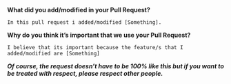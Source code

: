 **What did you add/modified in your Pull Request?**
```
In this pull request i added/modified [Something].
```
**Why do you think it’s important that we use your Pull Request?**
```
I believe that its important because the feature/s that I added/modified are [Something]
```


_**Of course, the request doesn’t have to be 100% like this but if you want to be treated with respect, please respect other people.**_
